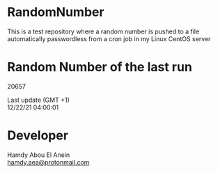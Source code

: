 # RandomNumber    
This is a test repository where a random number is pushed to a file automatically passwordless from a cron job in my Linux CentOS server    
# Random Number of the last run   
20657
      
Last update (GMT +1)    
12/22/21 04:00:01
# Developer    
Hamdy Abou El Anein   
hamdy.aea@protonmail.com
